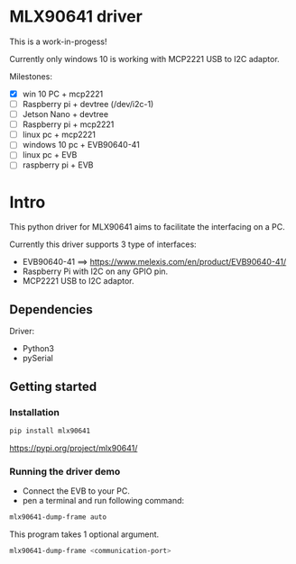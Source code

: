 # MLX90641 driver

This is a work-in-progess!

Currently only windows 10 is working with MCP2221 USB to I2C adaptor.

Milestones:
- [x] win 10 PC + mcp2221
- [ ] Raspberry pi + devtree (/dev/i2c-1)
- [ ] Jetson Nano + devtree
- [ ] Raspberry pi + mcp2221
- [ ] linux pc + mcp2221
- [ ] windows 10 pc + EVB90640-41
- [ ] linux pc + EVB
- [ ] raspberry pi + EVB

# Intro

This python driver for MLX90641 aims to facilitate the interfacing on a PC.

Currently this driver supports 3 type of interfaces:
- EVB90640-41 ==> https://www.melexis.com/en/product/EVB90640-41/
- Raspberry Pi with I2C on any GPIO pin.
- MCP2221 USB to I2C adaptor.


## Dependencies

Driver:
- Python3
- pySerial


## Getting started

### Installation


```bash
pip install mlx90641
```

https://pypi.org/project/mlx90641/

### Running the driver demo

* Connect the EVB to your PC.  
* pen a terminal and run following command:  


```bash
mlx90641-dump-frame auto
```

This program takes 1 optional argument.

```bash
mlx90641-dump-frame <communication-port>
```

